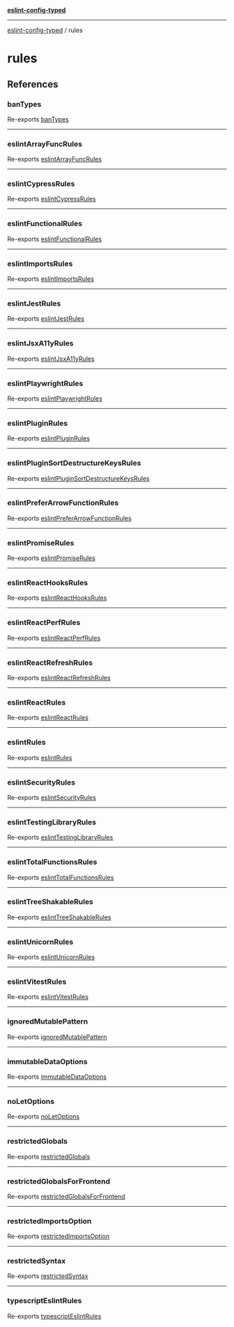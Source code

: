 [**eslint-config-typed**](README.md)

---

[eslint-config-typed](README.md) / rules

# rules

## References

### banTypes

Re-exports [banTypes](rules/typescript-eslint-rules.md#bantypes)

---

### eslintArrayFuncRules

Re-exports [eslintArrayFuncRules](rules/eslint-array-func-rules.md#eslintarrayfuncrules)

---

### eslintCypressRules

Re-exports [eslintCypressRules](rules/eslint-cypress-rules.md#eslintcypressrules)

---

### eslintFunctionalRules

Re-exports [eslintFunctionalRules](rules/eslint-functional-rules.md#eslintfunctionalrules)

---

### eslintImportsRules

Re-exports [eslintImportsRules](rules/eslint-import-rules.md#eslintimportsrules)

---

### eslintJestRules

Re-exports [eslintJestRules](rules/eslint-jest-rules.md#eslintjestrules)

---

### eslintJsxA11yRules

Re-exports [eslintJsxA11yRules](rules/eslint-jsx-a11y-rules.md#eslintjsxa11yrules)

---

### eslintPlaywrightRules

Re-exports [eslintPlaywrightRules](rules/eslint-playwright-rules.md#eslintplaywrightrules)

---

### eslintPluginRules

Re-exports [eslintPluginRules](rules/eslint-plugin-rules.md#eslintpluginrules)

---

### eslintPluginSortDestructureKeysRules

Re-exports [eslintPluginSortDestructureKeysRules](rules/eslint-plugin-sort-destructure-keys-rules.md#eslintpluginsortdestructurekeysrules)

---

### eslintPreferArrowFunctionRules

Re-exports [eslintPreferArrowFunctionRules](rules/eslint-prefer-arrow-functions-rules.md#eslintpreferarrowfunctionrules)

---

### eslintPromiseRules

Re-exports [eslintPromiseRules](rules/eslint-promise-rules.md#eslintpromiserules)

---

### eslintReactHooksRules

Re-exports [eslintReactHooksRules](rules/eslint-react-hooks-rules.md#eslintreacthooksrules)

---

### eslintReactPerfRules

Re-exports [eslintReactPerfRules](rules/eslint-react-perf-rules.md#eslintreactperfrules)

---

### eslintReactRefreshRules

Re-exports [eslintReactRefreshRules](rules/eslint-react-refresh-rules.md#eslintreactrefreshrules)

---

### eslintReactRules

Re-exports [eslintReactRules](rules/eslint-react-rules.md#eslintreactrules)

---

### eslintRules

Re-exports [eslintRules](rules/eslint-rules.md#eslintrules)

---

### eslintSecurityRules

Re-exports [eslintSecurityRules](rules/eslint-security-rules.md#eslintsecurityrules)

---

### eslintTestingLibraryRules

Re-exports [eslintTestingLibraryRules](rules/eslint-testing-library-rules.md#eslinttestinglibraryrules)

---

### eslintTotalFunctionsRules

Re-exports [eslintTotalFunctionsRules](rules/eslint-total-functions-rules.md#eslinttotalfunctionsrules)

---

### eslintTreeShakableRules

Re-exports [eslintTreeShakableRules](rules/eslint-tree-shakable-rules.md#eslinttreeshakablerules)

---

### eslintUnicornRules

Re-exports [eslintUnicornRules](rules/eslint-unicorn-rules.md#eslintunicornrules)

---

### eslintVitestRules

Re-exports [eslintVitestRules](rules/eslint-vitest-rules.md#eslintvitestrules)

---

### ignoredMutablePattern

Re-exports [ignoredMutablePattern](rules/eslint-functional-rules.md#ignoredmutablepattern)

---

### immutableDataOptions

Re-exports [immutableDataOptions](rules/eslint-functional-rules.md#immutabledataoptions)

---

### noLetOptions

Re-exports [noLetOptions](rules/eslint-functional-rules.md#noletoptions)

---

### restrictedGlobals

Re-exports [restrictedGlobals](rules/eslint-rules.md#restrictedglobals)

---

### restrictedGlobalsForFrontend

Re-exports [restrictedGlobalsForFrontend](rules/eslint-rules.md#restrictedglobalsforfrontend)

---

### restrictedImportsOption

Re-exports [restrictedImportsOption](rules/typescript-eslint-rules.md#restrictedimportsoption)

---

### restrictedSyntax

Re-exports [restrictedSyntax](rules/eslint-rules.md#restrictedsyntax)

---

### typescriptEslintRules

Re-exports [typescriptEslintRules](rules/typescript-eslint-rules.md#typescripteslintrules)
